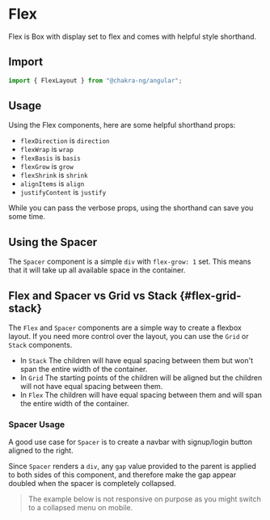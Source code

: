 # Flex

Flex is Box with display set to flex and comes with helpful style shorthand.

## Import

```javascript
import { FlexLayout } from "@chakra-ng/angular";
```

## Usage

Using the Flex components, here are some helpful shorthand props:

- `flexDirection` is `direction`
- `flexWrap` is `wrap`
- `flexBasis` is `basis`
- `flexGrow` is `grow`
- `flexShrink` is `shrink`
- `alignItems` is `align`
- `justifyContent` is `justify`

While you can pass the verbose props, using the shorthand can save you some time.

## Using the Spacer

The `Spacer` component is a simple `div` with `flex-grow: 1` set. This means that it will take up all available space in the container.

## Flex and Spacer vs Grid vs Stack {#flex-grid-stack}

The `Flex` and `Spacer` components are a simple way to create a flexbox layout. If you need more control over the layout, you can use the `Grid` or
`Stack` components.

- In `Stack` The children will have equal spacing between them but won't span the entire width of the container.
- In `Grid` The starting points of the children will be aligned but the children will not have equal spacing between them.
- In `Flex` The children will have equal spacing between them and will span the entire width of the container.

### Spacer Usage

A good use case for `Spacer` is to create a navbar with signup/login button aligned to the right.

Since `Spacer` renders a `div`, any `gap` value provided to the parent is applied to both sides of this component, and therefore make the gap appear
doubled when the spacer is completely collapsed.

> The example below is not responsive on purpose as you might switch to a collapsed menu on mobile.
